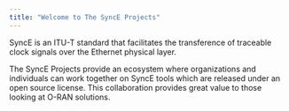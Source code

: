 ```yaml
---
title: "Welcome to The SyncE Projects"
---
```


SyncE is an ITU-T standard that facilitates the transference of traceable clock signals over the Ethernet physical layer.

The SyncE Projects provide an ecosystem where organizations and individuals can work together on SyncE tools which are released under an open source license. This collaboration provides great value to those looking at O-RAN solutions.

<br><br>